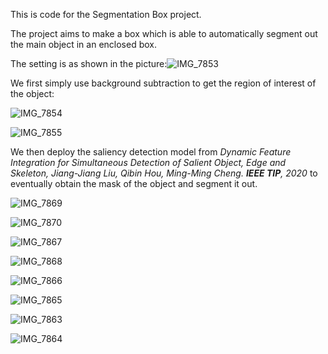 This is code for the Segmentation Box project.

The project aims to make a box which is able to automatically segment out the main object in an enclosed box.

The setting is as shown in the picture:![IMG_7853](https://github.com/A-Zenith/SegBox/blob/main/imgs/IMG_7863.PNG)

We first simply use background subtraction to get the region of interest of the object:

![IMG_7854](https://github.com/A-Zenith/SegBox/blob/main/imgs/IMG_7854.JPG)

![IMG_7855](https://github.com/A-Zenith/SegBox/blob/main/imgs/IMG_7856.PNG)

We then deploy the saliency detection model from *Dynamic Feature Integration for Simultaneous Detection of Salient Object, Edge and Skeleton, Jiang-Jiang Liu, Qibin Hou, Ming-Ming Cheng. **IEEE TIP**, 2020* to eventually obtain the mask of the object and segment it out.



![IMG_7869](https://github.com/A-Zenith/SegBox/blob/main/imgs/IMG_7869.PNG)

![IMG_7870](https://github.com/A-Zenith/SegBox/blob/main/imgs/IMG_7870.PNG)

![IMG_7867](https://github.com/A-Zenith/SegBox/blob/main/imgs/IMG_7867.PNG)

![IMG_7868](https://github.com/A-Zenith/SegBox/blob/main/imgs/IMG_7868.PNG)

![IMG_7866](https://github.com/A-Zenith/SegBox/blob/main/imgs/IMG_7866.PNG)

![IMG_7865](https://github.com/A-Zenith/SegBox/blob/main/imgs/IMG_7865.PNG)

![IMG_7863](https://github.com/A-Zenith/SegBox/blob/main/imgs/IMG_7863.PNG)

![IMG_7864](https://github.com/A-Zenith/SegBox/blob/main/imgs/IMG_7864.PNG)

